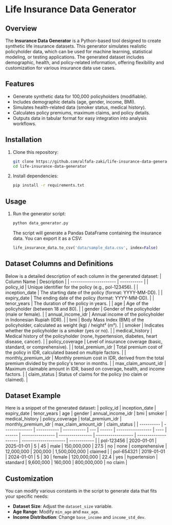 # Life Insurance Data Generator

## Overview
The **Insurance Data Generator** is a Python-based tool designed to create synthetic life insurance datasets. This generator simulates realistic policyholder data, which can be used for machine learning, statistical modeling, or testing applications. The generated dataset includes demographic, health, and policy-related information, offering flexibility and customization for various insurance data use cases.

## Features
- Generate synthetic data for 100,000 policyholders (modifiable).
- Includes demographic details (age, gender, income, BMI).
- Simulates health-related data (smoker status, medical history).
- Calculates policy premiums, maximum claims, and policy details.
- Outputs data in tabular format for easy integration into analysis workflows.

## Installation
1. Clone this repository:
   ```bash
   git clone https://github.com/alfafa-zaki/life-insurance-data-generator.git
   cd life-insurance-data-generator
   
2. Install dependencies:
   ```bash
   pip install -r requirements.txt

## Usage
1. Run the generator script:
   ```bash
   python data_generator.py
   ```
   The script will generate a Pandas DataFrame containing the insurance data. You can export it as a CSV:
   ```python
   life_insurance_data.to_csv('data/sample_data.csv', index=False)
   ```

## Dataset Columns and Definitions
Below is a detailed description of each column in the generated dataset:
| Column Name            | Description |
| ---------------------- | ----------- |
| policy_id              | Unique identifier for the policy (e.g., pol-123456). |
| inception_date         | The starting date of the policy (format: YYYY-MM-DD). |
| expiry_date            | The ending date of the policy (format: YYYY-MM-DD). |
| tenor_years            | The duration of the policy in years. |
| age                    | Age of the policyholder (between 18 and 80). |
| gender                 | Gender of the policyholder (male or female). |
| annual_income_idr      | Annual income of the policyholder in Indonesian Rupiah (IDR). |
| bmi                    | Body Mass Index (BMI) of the policyholder, calculated as weight (kg) / height² (m²). |
| smoker                 | Indicates whether the policyholder is a smoker (yes or no). |
| medical_history        | Medical history of the policyholder (none, hypertension, diabetes, heart disease, cancer). |
| policy_coverage        | Level of insurance coverage (basic, standard, or comprehensive). |
| total_premium_idr      | Total premium cost of the policy in IDR, calculated based on multiple factors. |
| monthly_premium_idr    | Monthly premium cost in IDR, derived from the total premium divided by the policy's tenor in months. |
| max_claim_amount_idr   | Maximum claimable amount in IDR, based on coverage, health, and income factors. |
| claim_status           | Status of claims for the policy (no claim or claimed). |


## Dataset Example
Here is a snippet of the generated dataset:
| policy_id  | inception_date | expiry_date | tenor_years | age | gender | annual_income_idr | bmi  | smoker | medical_history | policy_coverage | total_premium_idr | monthly_premium_idr | max_claim_amount_idr | claim_status |
| ---------- | -------------- | ----------- | ----------- | --- | ------ | ----------------- | ---- | ------ | ---------------- | ---------------- | ------------------ | -------------------- | --------------------- | ------------ |
| pol-123456 | 2020-01-01     | 2025-01-01  | 5           | 45  | male   | 150,000,000       | 27.5 | no     | none             | comprehensive    | 12,000,000         | 200,000              | 1,500,000,000         | claimed      |
| pol-654321 | 2019-01-01     | 2024-01-01  | 5           | 30  | female | 120,000,000       | 22.4 | yes    | hypertension     | standard         | 9,600,000          | 160,000              | 800,000,000           | no claim    |

## Customization
You can modify various constants in the script to generate data that fits your specific needs:

- **Dataset Size**: Adjust the `dataset_size` variable.
- **Age Range**: Modify `min_age` and `max_age`.
- **Income Distribution**: Change `base_income` and `income_std_dev`.
